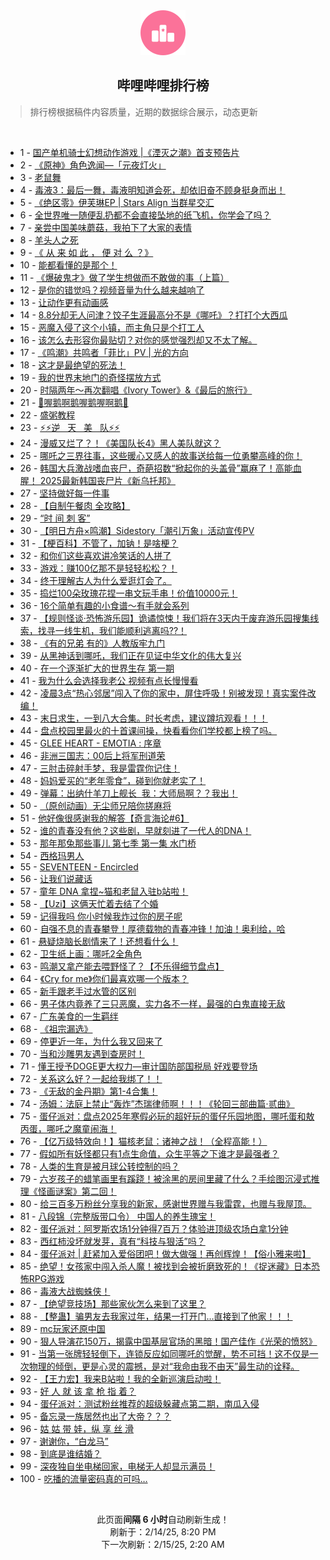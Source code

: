 <div align="center">
    <img src="./assets/icon_rank.png" alt="logo" />
    <h2>哔哩哔哩排行榜</h>
</div>

> 排行榜根据稿件内容质量，近期的数据综合展示，动态更新

<br />

<ul><li><span>1 - <a href=https://www.bilibili.com/BV1hfKVeaE8m target=_blank>国产单机骑士幻想动作游戏&nbsp;|《湮灭之潮》首支预告片</a></span></li><li><span>2 - <a href=https://www.bilibili.com/BV1MkKGesECF target=_blank>《原神》角色逸闻—「元夜灯火」</a></span></li><li><span>3 - <a href=https://www.bilibili.com/BV1JsKjepEYp target=_blank>老鼠舞</a></span></li><li><span>4 - <a href=https://www.bilibili.com/BV134NiefE9j target=_blank>毒液3：最后一舞，毒液明知道会死，却依旧奋不顾身挺身而出！</a></span></li><li><span>5 - <a href=https://www.bilibili.com/BV1KkNieUEe4 target=_blank>《绝区零》伊芙琳EP&nbsp;|&nbsp;Stars&nbsp;Align&nbsp;当群星交汇</a></span></li><li><span>6 - <a href=https://www.bilibili.com/BV1ZoNieMEYf target=_blank>全世界唯一随便乱扔都不会直接坠地的纸飞机，你学会了吗？</a></span></li><li><span>7 - <a href=https://www.bilibili.com/BV1Z5Npe8Ebi target=_blank>亲尝中国美味蘑菇，我拍下了大家的表情</a></span></li><li><span>8 - <a href=https://www.bilibili.com/BV1xGKjehERY target=_blank>羊头人之死</a></span></li><li><span>9 - <a href=https://www.bilibili.com/BV1gAN9euEez target=_blank>《&nbsp;从&nbsp;来&nbsp;如&nbsp;此&nbsp;，&nbsp;便&nbsp;对&nbsp;么&nbsp;？》</a></span></li><li><span>10 - <a href=https://www.bilibili.com/BV1cXNBeSEr8 target=_blank>能都看懂的是那个！</a></span></li><li><span>11 - <a href=https://www.bilibili.com/BV1kYNzeHE4D target=_blank>《爆破鬼才》做了学生想做而不敢做的事（上篇）</a></span></li><li><span>12 - <a href=https://www.bilibili.com/BV1JsK5eyEGh target=_blank>是你的错觉吗？视频音量为什么越来越响了</a></span></li><li><span>13 - <a href=https://www.bilibili.com/BV1T2N6eaEHr target=_blank>让动作更有动画感</a></span></li><li><span>14 - <a href=https://www.bilibili.com/BV1dPNqeYEhv target=_blank>8.8分却无人问津？饺子生涯最高分不是《哪吒》？打打个大西瓜</a></span></li><li><span>15 - <a href=https://www.bilibili.com/BV1tfK3e9Ezb target=_blank>恶魔入侵了这个小镇，而主角只是个打工人</a></span></li><li><span>16 - <a href=https://www.bilibili.com/BV17WNBezE3b target=_blank>该怎么去形容你最贴切？对你的感觉强烈却又不太了解。</a></span></li><li><span>17 - <a href=https://www.bilibili.com/BV1XHNCeLEQP target=_blank>《鸣潮》共鸣者「菲比」PV&nbsp;|&nbsp;光的方向</a></span></li><li><span>18 - <a href=https://www.bilibili.com/BV1VqK5eiExi target=_blank>这才是最绝望的死法！</a></span></li><li><span>19 - <a href=https://www.bilibili.com/BV17LNoeZEwd target=_blank>我的世界末地门的奇怪摆放方式</a></span></li><li><span>20 - <a href=https://www.bilibili.com/BV1aqNhe2Eq7 target=_blank>时隔两年～再次翻唱《Ivory&nbsp;Tower》&amp;《最后的旅行》</a></span></li><li><span>21 - <a href=https://www.bilibili.com/BV1vENee4Exq target=_blank>🐔喔鹅啊鹅喔鹅喔啊鹅🐧</a></span></li><li><span>22 - <a href=https://www.bilibili.com/BV1gzNBebEVT target=_blank>盛粥教程</a></span></li><li><span>23 - <a href=https://www.bilibili.com/BV1nhNZeiE2V target=_blank>⚡️⚡️逆&nbsp;&nbsp;&nbsp;天&nbsp;&nbsp;&nbsp;美&nbsp;&nbsp;&nbsp;队⚡️⚡️</a></span></li><li><span>24 - <a href=https://www.bilibili.com/BV1jvKje1EPo target=_blank>漫威又烂了？！《美国队长4》黑人美队就这？</a></span></li><li><span>25 - <a href=https://www.bilibili.com/BV16XNoeaEHo target=_blank>哪吒之三界往事，这些暖心又感人的故事送给每一位勇攀高峰的你！</a></span></li><li><span>26 - <a href=https://www.bilibili.com/BV136N6eiEKi target=_blank>韩国大兵激战嗜血丧尸，奇葩招数“掀起你的头盖骨”赢麻了！高能血腥！&nbsp;2025最新韩国丧尸片《新乌托邦》</a></span></li><li><span>27 - <a href=https://www.bilibili.com/BV1K1KGepEok target=_blank>坚持做好每一件事</a></span></li><li><span>28 - <a href=https://www.bilibili.com/BV1T2KGeXEmL target=_blank>【自制午餐肉&nbsp;全攻略】</a></span></li><li><span>29 - <a href=https://www.bilibili.com/BV1cJN9etEDm target=_blank>“时&nbsp;间&nbsp;刺&nbsp;客”</a></span></li><li><span>30 - <a href=https://www.bilibili.com/BV1P2NBe9EqU target=_blank>【明日方舟×鸣潮】Sidestory「潮引万象」活动宣传PV</a></span></li><li><span>31 - <a href=https://www.bilibili.com/BV1sMNBeSEvV target=_blank>【梗百科】不管了，加钠！是啥梗？</a></span></li><li><span>32 - <a href=https://www.bilibili.com/BV1qrNqeMEGh target=_blank>和你们这些喜欢讲冷笑话的人拼了</a></span></li><li><span>33 - <a href=https://www.bilibili.com/BV1bwK5e8E52 target=_blank>游戏：赚100亿那不是轻轻松松？！</a></span></li><li><span>34 - <a href=https://www.bilibili.com/BV1kVNBejEUr target=_blank>终于理解古人为什么爱逛灯会了。</a></span></li><li><span>35 - <a href=https://www.bilibili.com/BV186KGedEk9 target=_blank>捣烂100朵玫瑰花捏一串文玩手串！价值10000元！</a></span></li><li><span>36 - <a href=https://www.bilibili.com/BV162KLeEE7S target=_blank>16个简单有趣的小食谱～有手就会系列</a></span></li><li><span>37 - <a href=https://www.bilibili.com/BV1uSNkeMEcD target=_blank>【规则怪谈·恐怖游乐园】诡谲惊悚！我们将在3天内于废弃游乐园搜集线索，找寻一线生机，我们能顺利逃离吗??！</a></span></li><li><span>38 - <a href=https://www.bilibili.com/BV1gJNzewEZZ target=_blank>《有的兄弟&nbsp;有的》人教版牢九门</a></span></li><li><span>39 - <a href=https://www.bilibili.com/BV1RTNzeuE65 target=_blank>从黑神话到哪吒，我们正在见证中华文化的伟大复兴</a></span></li><li><span>40 - <a href=https://www.bilibili.com/BV1HVNBejEvL target=_blank>在一个逐渐扩大的世界生存&nbsp;第一期</a></span></li><li><span>41 - <a href=https://www.bilibili.com/BV1wRKGejETb target=_blank>我为什么会选择我老公&nbsp;视频有点长慢慢看</a></span></li><li><span>42 - <a href=https://www.bilibili.com/BV1wYNqeyEVF target=_blank>凌晨3点“热心邻居”闯入了你的家中，屏住呼吸！别被发现！真实案件改编！</a></span></li><li><span>43 - <a href=https://www.bilibili.com/BV1owNzekEC1 target=_blank>末日求生，一到八大合集。时长考虑，建议蹲坑观看！！！</a></span></li><li><span>44 - <a href=https://www.bilibili.com/BV1mwNBe9EqM target=_blank>盘点校园里最火的十首课间操，快看看你们学校都上榜了吗。</a></span></li><li><span>45 - <a href=https://www.bilibili.com/BV1QEKVefEVf target=_blank>GLEE&nbsp;HEART&nbsp;-&nbsp;EMOTIA&nbsp;:&nbsp;序章</a></span></li><li><span>46 - <a href=https://www.bilibili.com/BV1ZiNZewE2X target=_blank>非洲三国志：00后上将军刑道荣</a></span></li><li><span>47 - <a href=https://www.bilibili.com/BV1mWKVexENB target=_blank>三肘击碎射手梦，我是雷霆你记住！</a></span></li><li><span>48 - <a href=https://www.bilibili.com/BV15nNoesEYx target=_blank>妈妈爱买的“老年零食”，碰到你就老实了！</a></span></li><li><span>49 - <a href=https://www.bilibili.com/BV1RSKVeBEDL target=_blank>弹幕：出纳什羊刀上舰长&nbsp;&nbsp;我：大师局啊？？我出！</a></span></li><li><span>50 - <a href=https://www.bilibili.com/BV1HYNUeVEca target=_blank>（原创动画）无尘师兄陪你搓麻将</a></span></li><li><span>51 - <a href=https://www.bilibili.com/BV1kLK5eDEYK target=_blank>他好像很感谢我的解答【奇言海论#6】</a></span></li><li><span>52 - <a href=https://www.bilibili.com/BV1yeKVeUEK6 target=_blank>谁的青春没有他？这些剧，早就刻进了一代人的DNA！</a></span></li><li><span>53 - <a href=https://www.bilibili.com/BV1fEPCeWEUg target=_blank>那年那兔那些事儿&nbsp;第七季&nbsp;第一集&nbsp;水门桥</a></span></li><li><span>54 - <a href=https://www.bilibili.com/BV11hKVeDErc target=_blank>西格玛男人</a></span></li><li><span>55 - <a href=https://www.bilibili.com/BV1W2KHeCEjR target=_blank>SEVENTEEN&nbsp;-&nbsp;Encircled</a></span></li><li><span>56 - <a href=https://www.bilibili.com/BV1G1NyeUEA5 target=_blank>让我们说藏话</a></span></li><li><span>57 - <a href=https://www.bilibili.com/BV1qdNVe6Ed5 target=_blank>童年&nbsp;DNA&nbsp;拿捏~猫和老鼠入驻b站啦！</a></span></li><li><span>58 - <a href=https://www.bilibili.com/BV1iKKpefEjw target=_blank>【Uzi】这俩天忙着去结了个婚</a></span></li><li><span>59 - <a href=https://www.bilibili.com/BV1NUNBepESH target=_blank>记得我吗&nbsp;你小时候我炸过你的房子呢</a></span></li><li><span>60 - <a href=https://www.bilibili.com/BV152Kne9Eiz target=_blank>自强不息的青春攀登！厚德载物的青春冲锋！加油！奥利给，哈</a></span></li><li><span>61 - <a href=https://www.bilibili.com/BV1SuKjeYEMk target=_blank>悬疑烧脑长剧情来了！还想看什么！</a></span></li><li><span>62 - <a href=https://www.bilibili.com/BV13XKneDEQN target=_blank>卫生纸上画：哪吒2全角色</a></span></li><li><span>63 - <a href=https://www.bilibili.com/BV1H5NBe1EBt target=_blank>鸣潮又拿产能去喂野怪了？【不乐得细节盘点】</a></span></li><li><span>64 - <a href=https://www.bilibili.com/BV1YANZeREoK target=_blank>《Cry&nbsp;for&nbsp;me》你们最喜欢哪一个版本？</a></span></li><li><span>65 - <a href=https://www.bilibili.com/BV17oNeehE1n target=_blank>新手跟老手过水管的区别</a></span></li><li><span>66 - <a href=https://www.bilibili.com/BV1FwKVerENF target=_blank>男子体内竟养了三只恶魔，实力各不一样，最强的白鬼直接无敌</a></span></li><li><span>67 - <a href=https://www.bilibili.com/BV1NUNBepEdm target=_blank>广东美食的一生羁绊</a></span></li><li><span>68 - <a href=https://www.bilibili.com/BV14KK5eoEU3 target=_blank>《祖宗漏选》</a></span></li><li><span>69 - <a href=https://www.bilibili.com/BV1DqKWe4E7o target=_blank>停更近一年，为什么我又回来了</a></span></li><li><span>70 - <a href=https://www.bilibili.com/BV1ghNeeEEjT target=_blank>当和沙雕男友遇到查房时！</a></span></li><li><span>71 - <a href=https://www.bilibili.com/BV1ZCKVekEHC target=_blank>懂王授予DOGE更大权力—审计国防部国税局&nbsp;好戏要登场</a></span></li><li><span>72 - <a href=https://www.bilibili.com/BV1oeNdeREiC target=_blank>关系这么好？一起给我绑了！！</a></span></li><li><span>73 - <a href=https://www.bilibili.com/BV11pNqenES3 target=_blank>《无敌的金丹期》第1-4合集！</a></span></li><li><span>74 - <a href=https://www.bilibili.com/BV1uiNBehEY8 target=_blank>汤姆：法庭上禁止“轰炸”杰瑞律师啊！！！《轮回三部曲篇·贰曲》</a></span></li><li><span>75 - <a href=https://www.bilibili.com/BV1ZkNzeLEdA target=_blank>蛋仔派对：盘点2025年寒假必玩的超好玩的蛋仔乐园地图，哪吒蛋和敖丙蛋，哪吒之魔童闹海！</a></span></li><li><span>76 - <a href=https://www.bilibili.com/BV1ZQK7eXErc target=_blank>【亿万级特效向！】猫核老鼠：诸神之战！（全程高能！）</a></span></li><li><span>77 - <a href=https://www.bilibili.com/BV1EHN6eSEYW target=_blank>假如所有妖怪都只有1点生命值，众生平等之下谁才是最强者？</a></span></li><li><span>78 - <a href=https://www.bilibili.com/BV1B2KVe6EWQ target=_blank>人类的生育是被月球公转控制的吗？</a></span></li><li><span>79 - <a href=https://www.bilibili.com/BV1tvNee1Edw target=_blank>六岁孩子的蜡笔画里有蹊跷！被涂黑的房间里藏了什么？手绘图沉浸式推理《怪画谜案》第二回！</a></span></li><li><span>80 - <a href=https://www.bilibili.com/BV1hiNBehESA target=_blank>给三百多万粉丝分享我的新家，感谢世界赠与我雷霆，也赠与我屋顶。</a></span></li><li><span>81 - <a href=https://www.bilibili.com/BV1DwK5e8Eev target=_blank>八段锦（完整版带口令）&nbsp;中国人的养生瑰宝！</a></span></li><li><span>82 - <a href=https://www.bilibili.com/BV1vxNBeMEfE target=_blank>蛋仔派对：阿罗斯农场1分钟得7百万？体验进顶级农场白拿1分钟</a></span></li><li><span>83 - <a href=https://www.bilibili.com/BV1N9K5eREkw target=_blank>西红柿没坏就发芽，真有“科技与狠活”吗？</a></span></li><li><span>84 - <a href=https://www.bilibili.com/BV178K5e3EEu target=_blank>蛋仔派对&nbsp;|&nbsp;赶紧加入爱俗团吧！做大做强！再创辉煌！【俗小雅来啦】</a></span></li><li><span>85 - <a href=https://www.bilibili.com/BV1pCNaeaEPN target=_blank>绝望！女孩家中闯入杀人魔！被找到会被折磨致死的！《捉迷藏》日本恐怖RPG游戏</a></span></li><li><span>86 - <a href=https://www.bilibili.com/BV1XANvexErB target=_blank>毒液大战蜘蛛侠！</a></span></li><li><span>87 - <a href=https://www.bilibili.com/BV1WTNBenEHH target=_blank>【绝望竞技场】那些家伙怎么来到了这里？</a></span></li><li><span>88 - <a href=https://www.bilibili.com/BV13zK5eNEjc target=_blank>【整蛊】骗男友去我家过年，结果一打开门…直接到了他家！！！</a></span></li><li><span>89 - <a href=https://www.bilibili.com/BV1v3waekEbe target=_blank>mc玩家还原中国</a></span></li><li><span>90 - <a href=https://www.bilibili.com/BV1WMKGemEbq target=_blank>狠人导演花150万，揭露中国基层官场的黑暗！国产佳作《光荣的愤怒》</a></span></li><li><span>91 - <a href=https://www.bilibili.com/BV1LDNEeJEwm target=_blank>当第一张牌轻轻倒下，连锁反应如同哪吒的觉醒，势不可挡！这不仅是一次物理的倾倒，更是心灵的震撼，是对“我命由我不由天”最生动的诠释。</a></span></li><li><span>92 - <a href=https://www.bilibili.com/BV1ZRNiezEf5 target=_blank>【王力宏】我来B站啦！我的全新巡演启动啦！</a></span></li><li><span>93 - <a href=https://www.bilibili.com/BV1bBNieHEtr target=_blank>好&nbsp;人&nbsp;就&nbsp;该&nbsp;拿&nbsp;枪&nbsp;指&nbsp;着？</a></span></li><li><span>94 - <a href=https://www.bilibili.com/BV1sLNkehEUb target=_blank>蛋仔派对：测试粉丝推荐的超级躲藏点第二期，南瓜入侵</a></span></li><li><span>95 - <a href=https://www.bilibili.com/BV1sNNBeQEHU target=_blank>备忘录一族居然也出了大帝？？？</a></span></li><li><span>96 - <a href=https://www.bilibili.com/BV1RGKLerENR target=_blank>姑&nbsp;姑&nbsp;带&nbsp;娃，纵&nbsp;享&nbsp;丝&nbsp;滑</a></span></li><li><span>97 - <a href=https://www.bilibili.com/BV1UPKGenEwv target=_blank>谢谢你，“白龙马”</a></span></li><li><span>98 - <a href=https://www.bilibili.com/BV1dWKHetEVC target=_blank>到底是谁结婚？</a></span></li><li><span>99 - <a href=https://www.bilibili.com/BV1CYKVeJELD target=_blank>深夜独自坐电梯回家，电梯无人却显示满员！</a></span></li><li><span>100 - <a href=https://www.bilibili.com/BV14UN6ecEAc target=_blank>吃播的流量密码真的可吗…</a></span></li></ul>

<br />

<p align=center>此页面<strong>间隔 6 小时</strong>自动刷新生成！<br>刷新于：2/14/25, 8:20 PM<br>下一次刷新：2/15/25, 2:20 AM</p>
